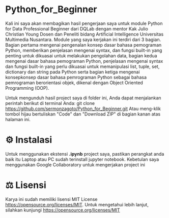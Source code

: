 # Python_for_Beginner
Kali ini saya akan membagikan hasil pengerjaan saya untuk module Python for Data Professional Beginner dari DQLab dengan mentor Kak Julio Christian Young Dosen dan Peneliti bidang Artificial Intelligence Universitas Multimedia Nusantara. Module yang saya kerjakan ini terdiri dari 3 bagian. Bagian pertama mengenai pengenalan konsep dasar bahasa pemograman Python, memberikan penjelasan mengenai syntax, dan fungsi built-in yang penting untuk dikuasai untuk melakukan pengolahan data, bagian kedua mengenai dasar bahasa pemograman Python, penjelasan mengenai syntax dan fungsi built-in yang perlu dikuasai untuk memanipulasi list, tuple, set, dictionary dan string pada Python serta bagian ketiga mengenai konsepkonsep dasar bahasa pemrograman Python sebagai bahasa pemrograman berorientasi objek, dikenal dengan Object Oriented Programming (OOP).

Untuk mengunduh hasil project saya di folder ini, Anda dapat menjalankan perintah berikut di terminal Anda: git clone https://github.com/sermonzagoto/Python_for_Beginner.git Atau meng-klik tombol hijau bertuliskan "Code" dan "Download ZIP" di bagian kanan atas halaman ini.

# ⚙️ Instalasi
Untuk menggunakan ekstensi **.ipynb** project saya, pastikan perangkat anda baik itu Laptop atau PC sudah terinstall jupyter notebook. Kebetulan saya menggunakan Google Collaboratory untuk mengerjakan project ini

# ⚖️ Lisensi
Karya ini sudah memiliki lisensi MIT License https://opensource.org/licenses/MIT. Untuk mengetahui lebih lanjut, silahkan kunjungi https://opensource.org/licenses/MIT
